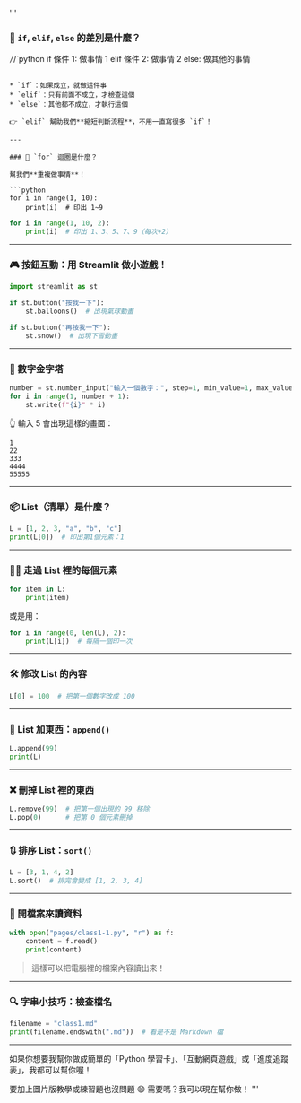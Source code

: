 '''

### 🔁 `if`, `elif`, `else` 的差別是什麼？

`/`/`python
if 條件 1:
做事情 1
elif 條件 2:
做事情 2
else:
做其他的事情

````

* `if`：如果成立，就做這件事
* `elif`：只有前面不成立，才檢查這個
* `else`：其他都不成立，才執行這個

👉 `elif` 幫助我們**縮短判斷流程**，不用一直寫很多 `if`！

---

### 🔄 `for` 迴圈是什麼？

幫我們**重複做事情**！

```python
for i in range(1, 10):
    print(i)  # 印出 1~9
````

```python
for i in range(1, 10, 2):
    print(i)  # 印出 1、3、5、7、9（每次+2）
```

---

### 🎮 按鈕互動：用 Streamlit 做小遊戲！

```python
import streamlit as st

if st.button("按我一下"):
    st.balloons()  # 出現氣球動畫

if st.button("再按我一下"):
    st.snow()  # 出現下雪動畫
```

---

### 🔢 數字金字塔

```python
number = st.number_input("輸入一個數字：", step=1, min_value=1, max_value=9)
for i in range(1, number + 1):
    st.write(f"{i}" * i)
```

👆 輸入 5 會出現這樣的畫面：

```
1
22
333
4444
55555
```

---

### 📦 List（清單）是什麼？

```python
L = [1, 2, 3, "a", "b", "c"]
print(L[0])  # 印出第1個元素：1
```

---

### 🚶‍♂️ 走過 List 裡的每個元素

```python
for item in L:
    print(item)
```

或是用：

```python
for i in range(0, len(L), 2):
    print(L[i])  # 每隔一個印一次
```

---

### 🛠 修改 List 的內容

```python
L[0] = 100  # 把第一個數字改成 100
```

---

### 📌 List 加東西：`append()`

```python
L.append(99)
print(L)
```

---

### ❌ 刪掉 List 裡的東西

```python
L.remove(99)  # 把第一個出現的 99 移除
L.pop(0)      # 把第 0 個元素刪掉
```

---

### 🔃 排序 List：`sort()`

```python
L = [3, 1, 4, 2]
L.sort()  # 排完會變成 [1, 2, 3, 4]
```

---

### 💾 開檔案來讀資料

```python
with open("pages/class1-1.py", "r") as f:
    content = f.read()
    print(content)
```

> 這樣可以把電腦裡的檔案內容讀出來！

---

### 🔍 字串小技巧：檢查檔名

```python
filename = "class1.md"
print(filename.endswith(".md"))  # 看是不是 Markdown 檔
```

---

如果你想要我幫你做成簡單的「Python 學習卡」、「互動網頁遊戲」或「進度追蹤表」，我都可以幫你喔！

要加上圖片版教學或練習題也沒問題 😄
需要嗎？我可以現在幫你做！
'''
